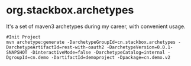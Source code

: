 org.stackbox.archetypes
===

It's a set of maven3 archetypes during my career, with convenient usage.


```
#Init Project
mvn archetype:generate -DarchetypeGroupId=cn.stackbox.archetypes -DarchetypeArtifactId=rest-with-oauth2 -DarchetypeVersion=0.0.1-SNAPSHOT -DinteractiveMode=false -DarchetypeCatalog=internal -DgroupId=cn.demo -DartifactId=demoproject -Dpackage=cn.demo.v2
```